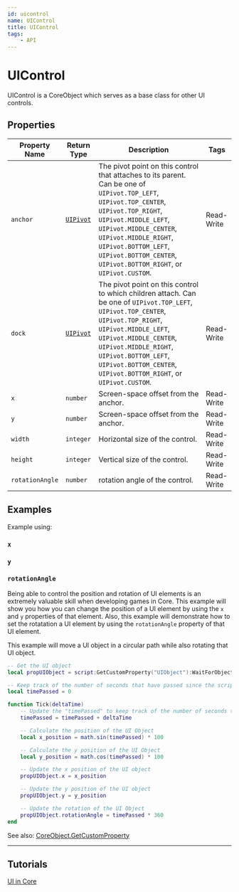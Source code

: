 ```yaml
---
id: uicontrol
name: UIControl
title: UIControl
tags:
    - API
---
```


# UIControl

UIControl is a CoreObject which serves as a base class for other UI controls.

## Properties

| Property Name | Return Type | Description | Tags |
| -------- | ----------- | ----------- | ---- |
| `anchor` | [`UIPivot`](enums.md#uipivot) | The pivot point on this control that attaches to its parent. Can be one of `UIPivot.TOP_LEFT`, `UIPivot.TOP_CENTER`, `UIPivot.TOP_RIGHT`, `UIPivot.MIDDLE_LEFT`, `UIPivot.MIDDLE_CENTER`, `UIPivot.MIDDLE_RIGHT`, `UIPivot.BOTTOM_LEFT`, `UIPivot.BOTTOM_CENTER`, `UIPivot.BOTTOM_RIGHT`, or `UIPivot.CUSTOM`. | Read-Write |
| `dock` | [`UIPivot`](enums.md#uipivot) | The pivot point on this control to which children attach. Can be one of `UIPivot.TOP_LEFT`, `UIPivot.TOP_CENTER`, `UIPivot.TOP_RIGHT`, `UIPivot.MIDDLE_LEFT`, `UIPivot.MIDDLE_CENTER`, `UIPivot.MIDDLE_RIGHT`, `UIPivot.BOTTOM_LEFT`, `UIPivot.BOTTOM_CENTER`, `UIPivot.BOTTOM_RIGHT`, or `UIPivot.CUSTOM`. | Read-Write |
| `x` | `number` | Screen-space offset from the anchor. | Read-Write |
| `y` | `number` | Screen-space offset from the anchor. | Read-Write |
| `width` | `integer` | Horizontal size of the control. | Read-Write |
| `height` | `integer` | Vertical size of the control. | Read-Write |
| `rotationAngle` | `number` | rotation angle of the control. | Read-Write |

## Examples

Example using:

### `x`

### `y`

### `rotationAngle`

Being able to control the position and rotation of UI elements is an extremely valuable skill when developing games in Core. This example will show you how you can change the position of a UI element by using the `x` and `y` properties of that element. Also, this example will demonstrate how to set the rotatation a UI element by using the `rotationAngle` property of that UI element.

This example will move a UI object in a circular path while also rotating that UI object.

```lua
-- Get the UI object
local propUIObject = script:GetCustomProperty("UIObject"):WaitForObject()

-- Keep track of the number of seconds that have passed since the script began running
local timePassed = 0

function Tick(deltaTime)
    -- Update the "timePassed" to keep track of the number of seconds that have passed
    timePassed = timePassed + deltaTime

    -- Calculate the position of the UI Object
    local x_position = math.sin(timePassed) * 100

    -- Calculate the y position of the UI Object
    local y_position = math.cos(timePassed) * 100

    -- Update the x position of the UI object
    propUIObject.x = x_position

    -- Update the y position of the UI object
    propUIObject.y = y_position

    -- Update the rotation of the UI Object
    propUIObject.rotationAngle = timePassed * 360
end
```

See also: [CoreObject.GetCustomProperty](coreobject.md)

---

## Tutorials

[UI in Core](../references/ui.md)
